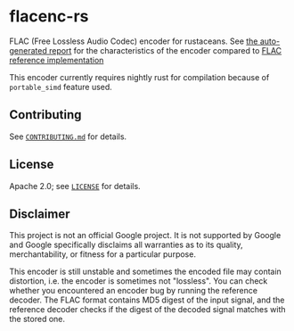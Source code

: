 # flacenc-rs

FLAC (Free Lossless Audio Codec) encoder for rustaceans.
See [the auto-generated report](report/report.md) for the characteristics of
the encoder compared to [FLAC reference implementation](https://xiph.org/flac/download.html)

This encoder currently requires nightly rust for compilation because of
`portable_simd` feature used.

## Contributing

See [`CONTRIBUTING.md`](CONTRIBUTING.md) for details.

## License

Apache 2.0; see [`LICENSE`](LICENSE) for details.

## Disclaimer

This project is not an official Google project. It is not supported by
Google and Google specifically disclaims all warranties as to its quality,
merchantability, or fitness for a particular purpose.

This encoder is still unstable and sometimes the encoded file may contain
distortion, i.e. the encoder is sometimes not "lossless". You can check whether
you encountered an encoder bug by running the reference decoder.  The FLAC
format contains MD5 digest of the input signal, and the reference decoder
checks if the digest of the decoded signal matches with the stored one.

